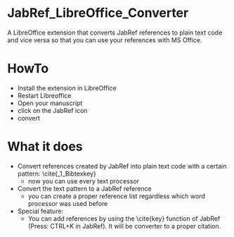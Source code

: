 # JabRef_LibreOffice_Converter
A LibreOffice extension that converts JabRef references to plain text code and vice versa so that you can use your references with MS Office.

HowTo
=====
- Install the extension in LibreOffice
- Restart Libreoffice
- Open your manuscript
- click on the JabRef icon
- convert


What it does
============
- Convert references created by JabRef into plain text code with a certain pattern: \cite{_1_Bibtexkey}
  - now you can use every text processor
- Convert the text pattern to a JabRef reference
  - you can create a proper reference list regardless which word processor was used before
- Special feature: 
  - You can add references by using the \cite{key} function of JabRef (Press: CTRL+K in JabRef). It will be converter to a proper citation.
